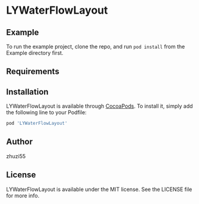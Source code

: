 # LYWaterFlowLayout

## Example

To run the example project, clone the repo, and run `pod install` from the Example directory first.

## Requirements

## Installation

LYWaterFlowLayout is available through [CocoaPods](https://cocoapods.org). To install
it, simply add the following line to your Podfile:

```ruby
pod 'LYWaterFlowLayout'
```

## Author

zhuzi55

## License

LYWaterFlowLayout is available under the MIT license. See the LICENSE file for more info.

